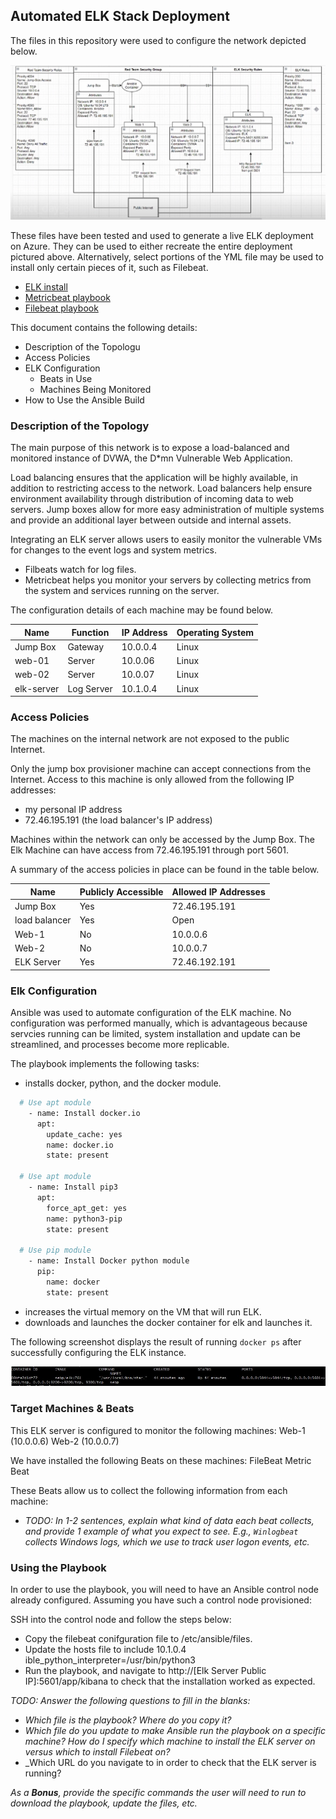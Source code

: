 ## Automated ELK Stack Deployment

The files in this repository were used to configure the network depicted below.

![](https://github.com/rmiller715/Cybersecurity-Bootcamp-Project-1/blob/master/Diagrams/Network.PNG)

These files have been tested and used to generate a live ELK deployment on Azure. They can be used to either recreate the entire deployment pictured above. Alternatively, select portions of the YML file may be used to install only certain pieces of it, such as Filebeat.

  - [ELK install](https://github.com/rmiller715/Cybersecurity-Bootcamp-Project-1/blob/master/Ansible/Install-ELK.yml)
  - [Metricbeat playbook](https://github.com/rmiller715/Cybersecurity-Bootcamp-Project-1/blob/master/Ansible/Metricbeat-playbook.yml)
  - [Filebeat playbook](https://github.com/rmiller715/Cybersecurity-Bootcamp-Project-1/blob/master/Ansible/Filebeat-playbook.yml)

This document contains the following details:
- Description of the Topologu
- Access Policies
- ELK Configuration
  - Beats in Use
  - Machines Being Monitored
- How to Use the Ansible Build


### Description of the Topology

The main purpose of this network is to expose a load-balanced and monitored instance of DVWA, the D*mn Vulnerable Web Application.

Load balancing ensures that the application will be highly available, in addition to restricting access to the network.
Load balancers help ensure environment availability through distribution of incoming data to web servers. Jump boxes allow for more easy administration of multiple systems 
and provide an additional layer between outside and internal assets.

Integrating an ELK server allows users to easily monitor the vulnerable VMs for changes to the event logs and system metrics.
- Filbeats watch for log files. 
- Metricbeat helps you monitor your servers by collecting metrics from the system and services running on the server.

The configuration details of each machine may be found below.


| Name     | Function | IP Address | Operating System |
|----------|----------|------------|------------------|
| Jump Box | Gateway  | 10.0.0.4   | Linux            |
| web-01   | Server         | 10.0.06           | Linux                 |
| web-02   | Server         | 10.0.07           | Linux                 |
| elk-server | Log Server   | 10.1.0.4           | Linux   |

### Access Policies

The machines on the internal network are not exposed to the public Internet. 

Only the jump box provisioner machine can accept connections from the Internet. Access to this machine is only allowed from the following IP addresses:

 - my personal IP address
 - 72.46.195.191 (the load balancer's IP address)

Machines within the network can only be accessed by the Jump Box. The Elk Machine can have access from 72.46.195.191 through port 5601.

A summary of the access policies in place can be found in the table below.

| Name     | Publicly Accessible | Allowed IP Addresses |
|----------|---------------------|----------------------|
| Jump Box | Yes            | 72.46.195.191    |
| load balancer | Yes     | Open |
| Web-1         | No                    |  10.0.0.6                    |
| Web-2         | No                    |  10.0.0.7                    |
| ELK Server  |    Yes     |   72.46.192.191    |

### Elk Configuration

Ansible was used to automate configuration of the ELK machine. No configuration was performed manually, which is advantageous because servcies running can be limited, system installation and update can be streamlined, and processes become more replicable. 

The playbook implements the following tasks:
- installs docker, python, and the docker module.
```bash
  # Use apt module
    - name: Install docker.io
      apt:
        update_cache: yes
        name: docker.io
        state: present

  # Use apt module
    - name: Install pip3
      apt:
        force_apt_get: yes
        name: python3-pip
        state: present

  # Use pip module
    - name: Install Docker python module
      pip:
        name: docker
        state: present
```   
- increases the virtual memory on the VM that will run ELK.
- downloads and launches the docker container for elk and launches it.

The following screenshot displays the result of running `docker ps` after successfully configuring the ELK instance.

![TODO: Update the path with the name of your screenshot of docker ps output](Images/docker_ps_output.png)

### Target Machines & Beats
This ELK server is configured to monitor the following machines:
Web-1 (10.0.0.6)
Web-2 (10.0.0.7)

We have installed the following Beats on these machines:
FileBeat
Metric Beat

These Beats allow us to collect the following information from each machine:
- _TODO: In 1-2 sentences, explain what kind of data each beat collects, and provide 1 example of what you expect to see. E.g., `Winlogbeat` collects Windows logs, which we use to track user logon events, etc._

### Using the Playbook
In order to use the playbook, you will need to have an Ansible control node already configured. Assuming you have such a control node provisioned: 

SSH into the control node and follow the steps below:
- Copy the filebeat conifguration file to /etc/ansible/files.
- Update the hosts file to include 10.1.0.4 ible_python_interpreter=/usr/bin/python3
- Run the playbook, and navigate to http://[Elk Server Public IP]:5601/app/kibana to check that the installation worked as expected.

_TODO: Answer the following questions to fill in the blanks:_
- _Which file is the playbook? Where do you copy it?_
- _Which file do you update to make Ansible run the playbook on a specific machine? How do I specify which machine to install the ELK server on versus which to install Filebeat on?_
- _Which URL do you navigate to in order to check that the ELK server is running?

_As a **Bonus**, provide the specific commands the user will need to run to download the playbook, update the files, etc._
